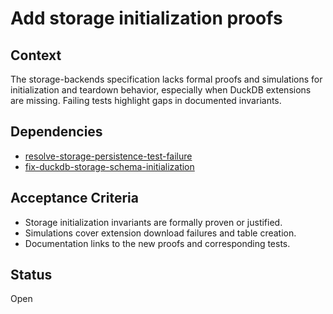 # Add storage initialization proofs

## Context
The storage-backends specification lacks formal proofs and simulations for
initialization and teardown behavior, especially when DuckDB extensions are
missing. Failing tests highlight gaps in documented invariants.

## Dependencies
- [resolve-storage-persistence-test-failure](archive/resolve-storage-persistence-test-failure.md)
- [fix-duckdb-storage-schema-initialization](archive/fix-duckdb-storage-schema-initialization.md)

## Acceptance Criteria
- Storage initialization invariants are formally proven or justified.
- Simulations cover extension download failures and table creation.
- Documentation links to the new proofs and corresponding tests.

## Status
Open
